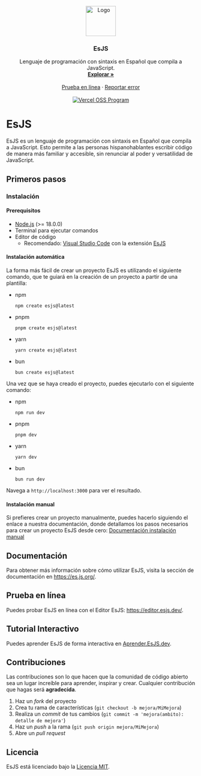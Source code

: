 <br />
<div align="center">
  <a href="https://github.com/es-js/esjs/">
    <img src="https://es.js.org/assets/logo.png" alt="Logo" width="80" height="80">
  </a>

  <h3 align="center">EsJS</h3>

  <p align="center">
    Lenguaje de programación con sintaxis en Español que compila a JavaScript.
    <br />
    <a href="https://es.js.org/"><strong>Explorar »</strong></a>
    <br />
    <br />
    <a href="https://editor.esjs.dev/">Prueba en línea</a>
    ·
    <a href="https://github.com/es-js/esjs/issues/new?labels=bug">Reportar error</a>
    <br />
    <br />
    <a href="https://vercel.com/oss"><img alt="Vercel OSS Program" src="https://vercel.com/oss/program-badge.svg" /></a>
  </p>
</div>

# EsJS

EsJS es un lenguaje de programación con sintaxis en Español que compila a JavaScript. Esto permite a las personas hispanohablantes escribir código de manera más familiar y accesible, sin renunciar al poder y versatilidad de JavaScript.

## Primeros pasos

### Instalación

#### Prerequisitos

- [Node.js](https://nodejs.org/) (>= 18.0.0)
- Terminal para ejecutar comandos
- Editor de código
  - Recomendado: [Visual Studio Code](https://code.visualstudio.com/) con la extensión [EsJS](https://marketplace.visualstudio.com/items?itemName=EnzoNotario.vscode-esjs)

#### Instalación automática

La forma más fácil de crear un proyecto EsJS es utilizando el siguiente comando, que te guiará en la creación de un proyecto a partir de una plantilla:

- npm
    ```bash[npm]
    npm create esjs@latest
    ```
- pnpm
    ```bash[pnpm]
    pnpm create esjs@latest
    ```
- yarn
    ```bash[yarn]
    yarn create esjs@latest
    ```
- bun
    ```bash[bun]
    bun create esjs@latest
    ```

Una vez que se haya creado el proyecto, puedes ejecutarlo con el siguiente comando:

- npm
    ```bash[npm]
    npm run dev
    ```
- pnpm
    ```bash[pnpm]
    pnpm dev
    ```
- yarn
    ```bash[yarn]
    yarn dev
    ```
- bun
    ```bash[bun]
    bun run dev
    ```

Navega a `http://localhost:3000` para ver el resultado.

#### Instalación manual

Si prefieres crear un proyecto manualmente, puedes hacerlo siguiendo el enlace a nuestra documentación, donde detallamos los pasos necesarios para crear un proyecto EsJS desde cero: [Documentación instalación manual](https://es.js.org/primeros-pasos#instalacion-manual)

## Documentación

Para obtener más información sobre cómo utilizar EsJS, visita la sección de documentación en https://es.js.org/.

## Prueba en línea

Puedes probar EsJS en línea con el Editor EsJS: https://editor.esjs.dev/.

## Tutorial Interactivo

Puedes aprender EsJS de forma interactiva en [Aprender.EsJS.dev](https://aprender.esjs.dev/).

## Contribuciones

Las contribuciones son lo que hacen que la comunidad de código abierto sea un lugar increíble para aprender, inspirar y crear. Cualquier contribución que hagas será **agradecida**.

1. Haz un _fork_ del proyecto
2. Crea tu rama de características (`git checkout -b mejora/MiMejora`)
3. Realiza un _commit_ de tus cambios (`git commit -m 'mejora(ambito): detalle de mejora'`)
4. Haz un _push_ a la rama (`git push origin mejora/MiMejora`)
5. Abre un _pull request_

## Licencia

EsJS está licenciado bajo la [Licencia MIT](LICENSE).
